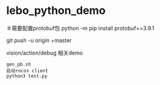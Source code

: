 # lebo_python_demo
＃需要配置protobuf包
 python -m pip install protobuf==3.9.1

git push -u origin +master

vision/action/debug 相关demo

    gen_pb.sh
    启动rocos client
    python3 test.py

